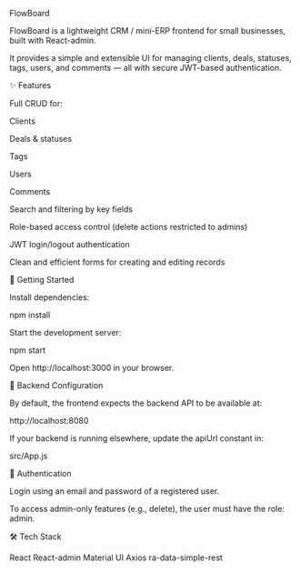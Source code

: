 FlowBoard

FlowBoard is a lightweight CRM / mini-ERP frontend for small businesses, built with React-admin.

It provides a simple and extensible UI for managing clients, deals, statuses, tags, users, and comments — all with secure JWT-based authentication.

✨ Features

Full CRUD for:

Clients

Deals & statuses

Tags

Users

Comments

Search and filtering by key fields

Role-based access control (delete actions restricted to admins)

JWT login/logout authentication

Clean and efficient forms for creating and editing records

🚀 Getting Started

Install dependencies:

npm install

Start the development server:

npm start

Open http://localhost:3000 in your browser.

🔧 Backend Configuration

By default, the frontend expects the backend API to be available at:

http://localhost:8080

If your backend is running elsewhere, update the apiUrl constant in:

src/App.js

🔐 Authentication

Login using an email and password of a registered user.

To access admin-only features (e.g., delete), the user must have the role: admin.

🛠 Tech Stack

React
React-admin
Material UI
Axios
ra-data-simple-rest
